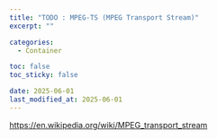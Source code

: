 ```yaml
---
title: "TODO : MPEG-TS (MPEG Transport Stream)"
excerpt: ""

categories:
  - Container

toc: false
toc_sticky: false

date: 2025-06-01
last_modified_at: 2025-06-01
---
```


https://en.wikipedia.org/wiki/MPEG_transport_stream